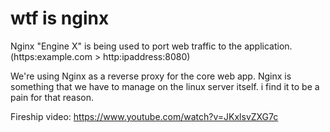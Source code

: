 # wtf is nginx

Nginx "Engine X" is being used to port web traffic to the application. (https:example.com > http:ipaddress:8080)

We're using Nginx as a reverse proxy for the core web app. Nginx is something that we have to manage on the linux server itself. i find it to be a pain for that reason.

Fireship video: https://www.youtube.com/watch?v=JKxlsvZXG7c
